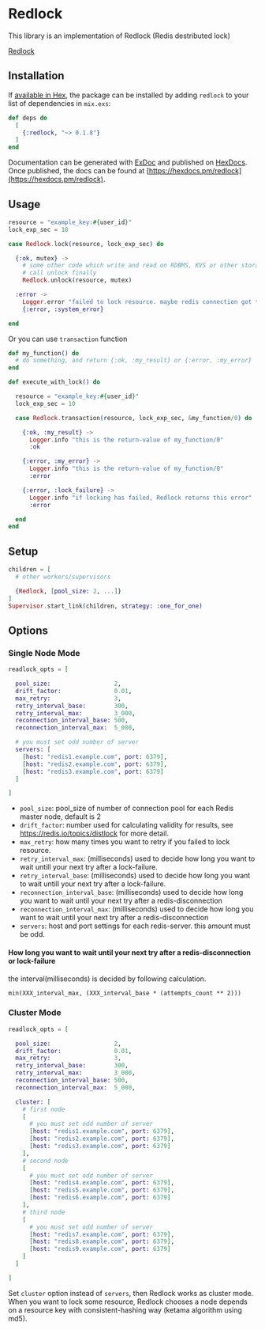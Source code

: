 # Redlock

This library is an implementation of Redlock (Redis destributed lock)

[Redlock](https://redis.io/topics/distlock)

## Installation

If [available in Hex](https://hex.pm/docs/publish), the package can be installed
by adding `redlock` to your list of dependencies in `mix.exs`:

```elixir
def deps do
  [
    {:redlock, "~> 0.1.8"}
  ]
end
```

Documentation can be generated with [ExDoc](https://github.com/elixir-lang/ex_doc)
and published on [HexDocs](https://hexdocs.pm). Once published, the docs can
be found at [https://hexdocs.pm/redlock](https://hexdocs.pm/redlock).

## Usage

```elixir
resource = "example_key:#{user_id}"
lock_exp_sec = 10

case Redlock.lock(resource, lock_exp_sec) do

  {:ok, mutex} ->
    # some other code which write and read on RDBMS, KVS or other storage
    # call unlock finally
    Redlock.unlock(resource, mutex)

  :error ->
    Logger.error "failed to lock resource. maybe redis connection got trouble."
    {:error, :system_error}

end
```

Or you can use `transaction` function

```elixir
def my_function() do
  # do something, and return {:ok, :my_result} or {:error, :my_error}
end

def execute_with_lock() do

  resource = "example_key:#{user_id}"
  lock_exp_sec = 10

  case Redlock.transaction(resource, lock_exp_sec, &my_function/0) do

    {:ok, :my_result} ->
      Logger.info "this is the return-value of my_function/0"
      :ok

    {:error, :my_error} ->
      Logger.info "this is the return-value of my_function/0"
      :error

    {:error, :lock_failure} ->
      Logger.info "if locking has failed, Redlock returns this error"
      :error

  end
end
```

## Setup

```elixir
children = [
  # other workers/supervisors

  {Redlock, [pool_size: 2, ...]}
]
Supervisor.start_link(children, strategy: :one_for_one)
```

## Options

### Single Node Mode

```elixir
readlock_opts = [

  pool_size:                  2,
  drift_factor:               0.01,
  max_retry:                  3,
  retry_interval_base:        300,
  retry_interval_max:         3_000,
  reconnection_interval_base: 500,
  reconnection_interval_max:  5_000,

  # you must set odd number of server
  servers: [
    [host: "redis1.example.com", port: 6379],
    [host: "redis2.example.com", port: 6379],
    [host: "redis3.example.com", port: 6379]
  ]

]
```

- `pool_size`: pool_size of number of connection pool for each Redis master node, default is 2
- `drift_factor`: number used for calculating validity for results, see https://redis.io/topics/distlock for more detail.
- `max_retry`: how many times you want to retry if you failed to lock resource.
- `retry_interval_max`: (milliseconds) used to decide how long you want to wait untill your next try after a lock-failure.
- `retry_interval_base`: (milliseconds) used to decide how long you want to wait untill your next try after a lock-failure.
- `reconnection_interval_base`: (milliseconds) used to decide how long you want to wait until your next try after a redis-disconnection
- `reconnection_interval_max`: (milliseconds) used to decide how long you want to wait until your next try after a redis-disconnection
- `servers`: host and port settings for each redis-server. this amount must be odd.

#### How long you want to wait until your next try after a redis-disconnection or lock-failure

the interval(milliseconds) is decided by following calculation.

```
min(XXX_interval_max, (XXX_interval_base * (attempts_count ** 2)))
```

### Cluster Mode

```elixir
readlock_opts = [

  pool_size:                  2,
  drift_factor:               0.01,
  max_retry:                  3,
  retry_interval_base:        300,
  retry_interval_max:         3_000,
  reconnection_interval_base: 500,
  reconnection_interval_max:  5_000,

  cluster: [
    # first node
    [
      # you must set odd number of server
      [host: "redis1.example.com", port: 6379],
      [host: "redis2.example.com", port: 6379],
      [host: "redis3.example.com", port: 6379]
    ],
    # second node
    [
      # you must set odd number of server
      [host: "redis4.example.com", port: 6379],
      [host: "redis5.example.com", port: 6379],
      [host: "redis6.example.com", port: 6379]
    ],
    # third node
    [
      # you must set odd number of server
      [host: "redis7.example.com", port: 6379],
      [host: "redis8.example.com", port: 6379],
      [host: "redis9.example.com", port: 6379]
    ]
  ]

]
```

Set `cluster` option instead of `servers`, then Redlock works as cluster mode.
When you want to lock some resource, Redlock chooses a node depends on a resource key with consistent-hashing way (ketama algorithm using md5).

